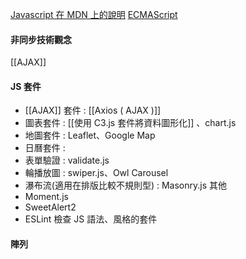 
[Javascript 在 MDN 上的說明](https://developer.mozilla.org/zh-TW/docs/Web/JavaScript)
[ECMAScript](https://tc39.es/ecma262/#sec-intro)

#### 非同步技術觀念
[[AJAX]]


#### JS 套件
- [[AJAX]] 套件 :  [[Axios ( AJAX )]]
- 圖表套件 : [[使用 C3.js 套件將資料圖形化]] 、chart.js
- 地圖套件 : Leaflet、Google Map
- 日曆套件 : 
- 表單驗證 : validate.js
- 輪播放圖 : swiper.js、Owl Carousel
- 瀑布流(適用在排版比較不規則型) : Masonry.js
其他
- Moment.js
- SweetAlert2
- ESLint 檢查 JS 語法、風格的套件

#### 陣列





